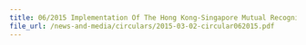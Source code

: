 ```yaml
---
title: 06/2015 Implementation Of The Hong Kong-Singapore Mutual Recognition Arrangement
file_url: /news-and-media/circulars/2015-03-02-circular062015.pdf
---
```

